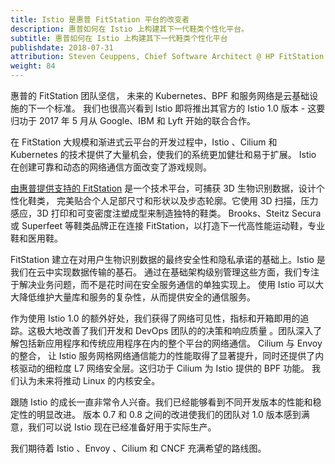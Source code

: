 ```yaml
---
title: Istio 是惠普 FitStation 平台的改变者
description: 惠普如何在 Istio 上构建其下一代鞋类个性化平台。
subtitle: 惠普如何在 Istio 上构建其下一代鞋类个性化平台
publishdate: 2018-07-31
attribution: Steven Ceuppens, Chief Software Architect @ HP FitStation, Open Source Advocate & Contributor
weight: 84
---
```


惠普的 FitStation 团队坚信， 未来的 Kubernetes、BPF 和服务网络是云基础设施的下一个标准。
我们也很高兴看到 Istio 即将推出其官方的 Istio 1.0 版本 - 这要归功于 2017 年 5 月从 Google、IBM 和 Lyft 开始的联合合作。

在 FitStation 大规模和渐进式云平台的开发过程中，Istio 、Cilium 和 Kubernetes 的技术提供了大量机会，使我们的系统更加健壮和易于扩展。
 Istio 在创建可靠和动态的网络通信方面改变了游戏规则。

[由惠普提供支持的 FitStation](http://www.fitstation.com) 是一个技术平台，可捕获 3D 生物识别数据，设计个性化鞋类，
完美贴合个人足部尺寸和形状以及步态轮廓。它使用 3D 扫描，压力感应，3D 打印和可变密度注塑成型来制造独特的鞋类。
Brooks、Steitz Secura 或 Superfeet 等鞋类品牌正在连接 FitStation，以打造下一代高性能运动鞋，专业鞋和医用鞋。

FitStation 建立在对用户生物识别数据的最终安全性和隐私承诺的基础上。Istio 是我们在云中实现数据传输的基石。
通过在基础架构级别管理这些方面，我们专注于解决业务问题，而不是花时间在安全服务通信的单独实现上。
使用 Istio 可以大大降低维护大量库和服务的复杂性，从而提供安全的通信服务。

作为使用 Istio 1.0 的额外好处，我们获得了网络可见性，指标和开箱即用的追踪。这极大地改善了我们开发和 DevOps 团队的的决策和响应质量
。团队深入了解包括新应用程序和传统应用程序在内的整个平台的网络通信。 Cilium 与 Envoy 的整合，
让 Istio 服务网格网络通信能力的性能取得了显著提升，同时还提供了内核驱动的细粒度 L7 网络安全层。这归功于 Cilium 为 Istio 提供的 BPF 功能。
我们认为未来将推动 Linux 的内核安全。

跟随 Istio 的成长一直非常令人兴奋。我们已经能够看到不同开发版本的性能和稳定性的明显改进。
版本 0.7 和 0.8 之间的改进使我们的团队对 1.0 版本感到满意，我们可以说 Istio 现在已经准备好用于实际生产。

我们期待着 Istio 、Envoy 、Cilium 和 CNCF 充满希望的路线图。
